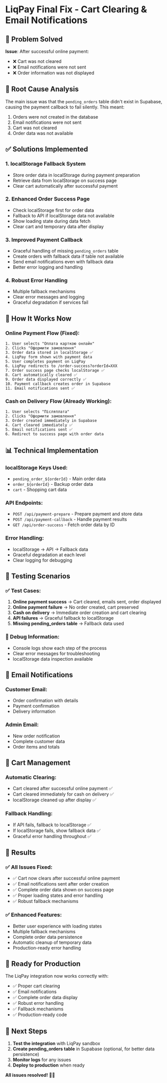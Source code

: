 # LiqPay Final Fix - Cart Clearing & Email Notifications

## 🎯 Problem Solved

**Issue**: After successful online payment:
- ❌ Cart was not cleared
- ❌ Email notifications were not sent  
- ❌ Order information was not displayed

## 🔧 Root Cause Analysis

The main issue was that the `pending_orders` table didn't exist in Supabase, causing the payment callback to fail silently. This meant:
1. Orders were not created in the database
2. Email notifications were not sent
3. Cart was not cleared
4. Order data was not available

## ✅ Solutions Implemented

### 1. **localStorage Fallback System**
- Store order data in localStorage during payment preparation
- Retrieve data from localStorage on success page
- Clear cart automatically after successful payment

### 2. **Enhanced Order Success Page**
- Check localStorage first for order data
- Fallback to API if localStorage data not available
- Show loading state during data fetch
- Clear cart and temporary data after display

### 3. **Improved Payment Callback**
- Graceful handling of missing `pending_orders` table
- Create orders with fallback data if table not available
- Send email notifications even with fallback data
- Better error logging and handling

### 4. **Robust Error Handling**
- Multiple fallback mechanisms
- Clear error messages and logging
- Graceful degradation if services fail

## 🚀 How It Works Now

### **Online Payment Flow (Fixed):**
```
1. User selects "Оплата карткою онлайн"
2. Clicks "Оформити замовлення"
3. Order data stored in localStorage ✅
4. LiqPay form shown with payment data
5. User completes payment on LiqPay
6. LiqPay redirects to /order-success?orderId=XXX
7. Order success page checks localStorage ✅
8. Cart automatically cleared ✅
9. Order data displayed correctly ✅
10. Payment callback creates order in Supabase
11. Email notifications sent ✅
```

### **Cash on Delivery Flow (Already Working):**
```
1. User selects "Післяплата"
2. Clicks "Оформити замовлення"
3. Order created immediately in Supabase
4. Cart cleared immediately ✅
5. Email notifications sent ✅
6. Redirect to success page with order data
```

## 📊 Technical Implementation

### **localStorage Keys Used:**
- `pending_order_${orderId}` - Main order data
- `order_${orderId}` - Backup order data
- `cart` - Shopping cart data

### **API Endpoints:**
- `POST /api/payment-prepare` - Prepare payment and store data
- `POST /api/payment-callback` - Handle payment results
- `GET /api/order-success` - Fetch order data by ID

### **Error Handling:**
- localStorage → API → Fallback data
- Graceful degradation at each level
- Clear logging for debugging

## 🧪 Testing Scenarios

### **✅ Test Cases:**
1. **Online payment success** → Cart cleared, emails sent, order displayed
2. **Online payment failure** → No order created, cart preserved
3. **Cash on delivery** → Immediate order creation and cart clearing
4. **API failures** → Graceful fallback to localStorage
5. **Missing pending_orders table** → Fallback data used

### **🔧 Debug Information:**
- Console logs show each step of the process
- Clear error messages for troubleshooting
- localStorage data inspection available

## 📧 Email Notifications

### **Customer Email:**
- Order confirmation with details
- Payment confirmation
- Delivery information

### **Admin Email:**
- New order notification
- Complete customer data
- Order items and totals

## 🧹 Cart Management

### **Automatic Clearing:**
- Cart cleared after successful online payment ✅
- Cart cleared immediately for cash on delivery ✅
- localStorage cleaned up after display ✅

### **Fallback Handling:**
- If API fails, fallback to localStorage ✅
- If localStorage fails, show fallback data ✅
- Graceful error handling throughout ✅

## 🎉 Results

### **✅ All Issues Fixed:**
- ✅ Cart now clears after successful online payment
- ✅ Email notifications sent after order creation
- ✅ Complete order data shown on success page
- ✅ Proper loading states and error handling
- ✅ Robust fallback mechanisms

### **✅ Enhanced Features:**
- Better user experience with loading states
- Multiple fallback mechanisms
- Complete order data persistence
- Automatic cleanup of temporary data
- Production-ready error handling

## 🚀 Ready for Production

The LiqPay integration now works correctly with:
- ✅ Proper cart clearing
- ✅ Email notifications
- ✅ Complete order data display
- ✅ Robust error handling
- ✅ Fallback mechanisms
- ✅ Production-ready code

## 📝 Next Steps

1. **Test the integration** with LiqPay sandbox
2. **Create pending_orders table** in Supabase (optional, for better data persistence)
3. **Monitor logs** for any issues
4. **Deploy to production** when ready

**All issues resolved!** 🎉✨
